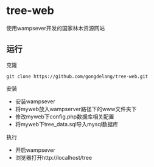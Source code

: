 # tree-web
使用wampsever开发的国家林木资源网站

## 运行

克隆

```
git clone https://github.com/gongdelang/tree-web.git
```

安装

- 安装wampsever
- 将myweb放入wampserver路径下的www文件夹下
- 修改myweb下config.php数据库相关配置
- 将myweb下tree_data.sql导入mysql数据库


执行

- 开启wampsever
- 浏览器打开http://localhost/tree
